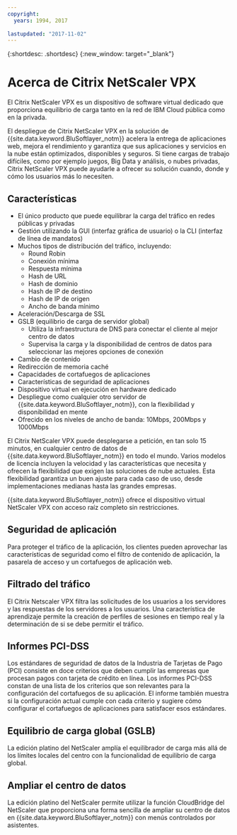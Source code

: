 ```yaml
---
copyright:
  years: 1994, 2017
  
lastupdated: "2017-11-02"
---
```


{:shortdesc: .shortdesc}
{:new_window: target="_blank"}

# Acerca de Citrix NetScaler VPX

El Citrix NetScaler VPX es un dispositivo de software virtual dedicado que proporciona equilibrio de carga tanto en la red de IBM Cloud pública como en la privada. 

El despliegue de Citrix NetScaler VPX en la solución de {{site.data.keyword.BluSoftlayer_notm}} acelera la entrega de aplicaciones web, mejora el rendimiento y garantiza que sus aplicaciones y servicios en la nube están optimizados, disponibles y seguros. Si tiene cargas de trabajo difíciles, como por ejemplo juegos, Big Data y análisis, o nubes privadas, Citrix NetScaler VPX puede ayudarle a ofrecer su solución cuando, donde y cómo los usuarios más lo necesiten.

## Características

* El único producto que puede equilibrar la carga del tráfico en redes públicas y privadas
* Gestión utilizando la GUI (interfaz gráfica de usuario) o la CLI (interfaz de línea de mandatos)
* Muchos tipos de distribución del tráfico, incluyendo:
  * Round Robin
  * Conexión mínima
  * Respuesta mínima
  * Hash de URL
  * Hash de dominio
  * Hash de IP de destino
  * Hash de IP de origen
  * Ancho de banda mínimo
* Aceleración/Descarga de SSL
* GSLB (equilibrio de carga de servidor global)
  * Utiliza la infraestructura de DNS para conectar el cliente al mejor centro de datos
  * Supervisa la carga y la disponibilidad de centros de datos para seleccionar las mejores opciones de conexión
* Cambio de contenido
* Redirección de memoria caché
* Capacidades de cortafuegos de aplicaciones
* Características de seguridad de aplicaciones
* Dispositivo virtual en ejecución en hardware dedicado
* Despliegue como cualquier otro servidor de {{site.data.keyword.BluSoftlayer_notm}}, con la flexibilidad y disponibilidad en mente
* Ofrecido en los niveles de ancho de banda: 10Mbps, 200Mbps y 1000Mbps

El Citrix NetScaler VPX puede desplegarse a petición, en tan solo 15 minutos, en cualquier centro de datos de {{site.data.keyword.BluSoftlayer_notm}} en todo el mundo. Varios modelos de licencia incluyen la velocidad y las características que necesita y ofrecen la flexibilidad que exigen las soluciones de nube actuales. Esta flexibilidad garantiza un buen ajuste para cada caso de uso, desde implementaciones medianas hasta las grandes empresas.

{{site.data.keyword.BluSoftlayer_notm}} ofrece el dispositivo virtual NetScaler VPX con acceso raíz completo sin restricciones.   

## Seguridad de aplicación

Para proteger el tráfico de la aplicación, los clientes pueden aprovechar las características de seguridad como el filtro de contenido de aplicación, la pasarela de acceso y un cortafuegos de aplicación web.

## Filtrado del tráfico

El Citrix Netscaler VPX filtra las solicitudes de los usuarios a los servidores y las respuestas de los servidores a los usuarios. Una característica de aprendizaje permite la creación de perfiles de sesiones en tiempo real y la determinación de si se debe permitir el tráfico.


## Informes PCI-DSS

Los estándares de seguridad de datos de la Industria de Tarjetas de Pago (PCI) consiste en doce criterios que deben cumplir las empresas que procesan pagos con tarjeta de crédito en línea. Los informes PCI-DSS constan de una lista de los criterios que son relevantes para la configuración del cortafuegos de su aplicación. El informe también muestra si la configuración actual cumple con cada criterio y sugiere cómo configurar el cortafuegos de aplicaciones para satisfacer esos estándares.

## Equilibrio de carga global (GSLB)

La edición platino del NetScaler amplía el equilibrador de carga más allá de los límites locales del centro con la funcionalidad de equilibrio de carga global. 

## Ampliar el centro de datos

La edición platino del NetScaler permite utilizar la función CloudBridge del NetScaler que proporciona una forma sencilla de ampliar su centro de datos en {{site.data.keyword.BluSoftlayer_notm}} con menús controlados por asistentes. 
